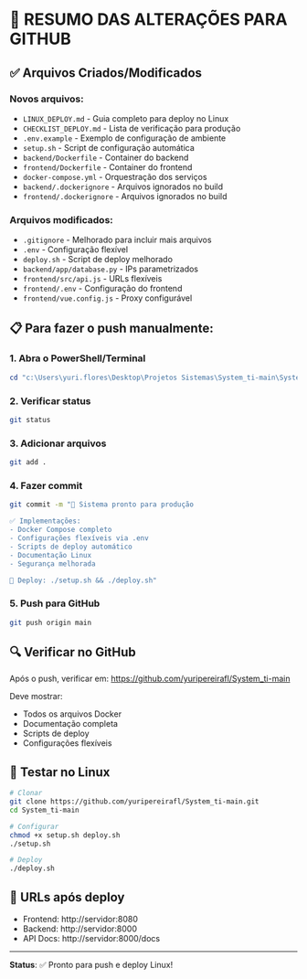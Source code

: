 # 🚀 RESUMO DAS ALTERAÇÕES PARA GITHUB

## ✅ Arquivos Criados/Modificados

### Novos arquivos:
- `LINUX_DEPLOY.md` - Guia completo para deploy no Linux
- `CHECKLIST_DEPLOY.md` - Lista de verificação para produção
- `.env.example` - Exemplo de configuração de ambiente
- `setup.sh` - Script de configuração automática
- `backend/Dockerfile` - Container do backend
- `frontend/Dockerfile` - Container do frontend
- `docker-compose.yml` - Orquestração dos serviços
- `backend/.dockerignore` - Arquivos ignorados no build
- `frontend/.dockerignore` - Arquivos ignorados no build

### Arquivos modificados:
- `.gitignore` - Melhorado para incluir mais arquivos
- `.env` - Configuração flexível
- `deploy.sh` - Script de deploy melhorado
- `backend/app/database.py` - IPs parametrizados
- `frontend/src/api.js` - URLs flexíveis
- `frontend/.env` - Configuração do frontend
- `frontend/vue.config.js` - Proxy configurável

## 📋 Para fazer o push manualmente:

### 1. Abra o PowerShell/Terminal
```powershell
cd "c:\Users\yuri.flores\Desktop\Projetos Sistemas\System_ti-main\System_ti-main"
```

### 2. Verificar status
```bash
git status
```

### 3. Adicionar arquivos
```bash
git add .
```

### 4. Fazer commit
```bash
git commit -m "🚀 Sistema pronto para produção

✅ Implementações:
- Docker Compose completo
- Configurações flexíveis via .env
- Scripts de deploy automático
- Documentação Linux
- Segurança melhorada

🐧 Deploy: ./setup.sh && ./deploy.sh"
```

### 5. Push para GitHub
```bash
git push origin main
```

## 🔍 Verificar no GitHub

Após o push, verificar em: https://github.com/yuripereirafl/System_ti-main

Deve mostrar:
- Todos os arquivos Docker
- Documentação completa
- Scripts de deploy
- Configurações flexíveis

## 🐧 Testar no Linux

```bash
# Clonar
git clone https://github.com/yuripereirafl/System_ti-main.git
cd System_ti-main

# Configurar
chmod +x setup.sh deploy.sh
./setup.sh

# Deploy
./deploy.sh
```

## 📱 URLs após deploy
- Frontend: http://servidor:8080
- Backend: http://servidor:8000
- API Docs: http://servidor:8000/docs

---

**Status**: ✅ Pronto para push e deploy Linux!
